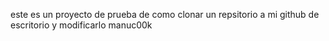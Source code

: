 este es un proyecto de prueba de como clonar un repsitorio a mi github de escritorio y modificarlo
manuc00k
